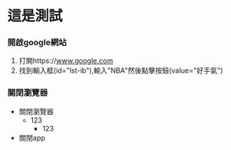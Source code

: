 這是測試
========

### 開啟google網站

1.	打開https://www.google.com
2.	找到輸入框(id="lst-ib"),輸入"NBA"然後點擊按鈕(value="好手氣")

### 關閉瀏覽器

-	關閉瀏覽器
	-	123
		-	123
-	關閉app
